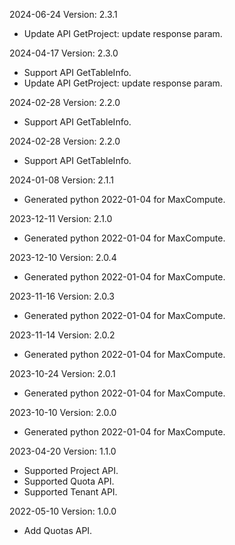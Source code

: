 2024-06-24 Version: 2.3.1
- Update API GetProject: update response param.


2024-04-17 Version: 2.3.0
- Support API GetTableInfo.
- Update API GetProject: update response param.


2024-02-28 Version: 2.2.0
- Support API GetTableInfo.


2024-02-28 Version: 2.2.0
- Support API GetTableInfo.


2024-01-08 Version: 2.1.1
- Generated python 2022-01-04 for MaxCompute.

2023-12-11 Version: 2.1.0
- Generated python 2022-01-04 for MaxCompute.

2023-12-10 Version: 2.0.4
- Generated python 2022-01-04 for MaxCompute.

2023-11-16 Version: 2.0.3
- Generated python 2022-01-04 for MaxCompute.

2023-11-14 Version: 2.0.2
- Generated python 2022-01-04 for MaxCompute.

2023-10-24 Version: 2.0.1
- Generated python 2022-01-04 for MaxCompute.

2023-10-10 Version: 2.0.0
- Generated python 2022-01-04 for MaxCompute.

2023-04-20 Version: 1.1.0
- Supported Project API.
- Supported Quota API.
- Supported Tenant API.

2022-05-10 Version: 1.0.0
- Add Quotas API.

